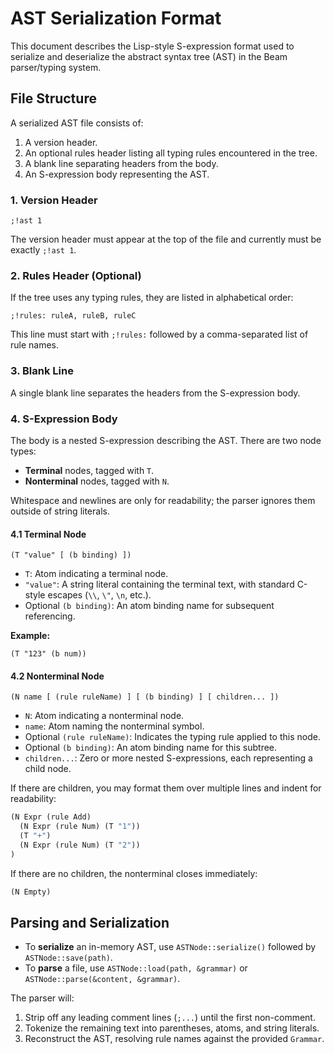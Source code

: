 # AST Serialization Format

This document describes the Lisp-style S-expression format used to serialize and deserialize the abstract syntax tree (AST) in the Beam parser/typing system.

## File Structure

A serialized AST file consists of:

1. A version header.
2. An optional rules header listing all typing rules encountered in the tree.
3. A blank line separating headers from the body.
4. An S-expression body representing the AST.

### 1. Version Header

    ;!ast 1

The version header must appear at the top of the file and currently must be exactly `;!ast 1`.

### 2. Rules Header (Optional)

If the tree uses any typing rules, they are listed in alphabetical order:

    ;!rules: ruleA, ruleB, ruleC

This line must start with `;!rules:` followed by a comma-separated list of rule names.

### 3. Blank Line

A single blank line separates the headers from the S-expression body.

### 4. S-Expression Body

The body is a nested S-expression describing the AST. There are two node types:

- **Terminal** nodes, tagged with `T`.
- **Nonterminal** nodes, tagged with `N`.

Whitespace and newlines are only for readability; the parser ignores them outside of string literals.

#### 4.1 Terminal Node

    (T "value" [ (b binding) ])

- `T`: Atom indicating a terminal node.
- `"value"`: A string literal containing the terminal text, with standard C-style escapes (`\\`, `\"`, `\n`, etc.).
- Optional `(b binding)`: An atom binding name for subsequent referencing.

**Example:**

    (T "123" (b num))

#### 4.2 Nonterminal Node

    (N name [ (rule ruleName) ] [ (b binding) ] [ children... ])

- `N`: Atom indicating a nonterminal node.
- `name`: Atom naming the nonterminal symbol.
- Optional `(rule ruleName)`: Indicates the typing rule applied to this node.
- Optional `(b binding)`: An atom binding name for this subtree.
- `children...`: Zero or more nested S-expressions, each representing a child node.

If there are children, you may format them over multiple lines and indent for readability:

```lisp
(N Expr (rule Add)
  (N Expr (rule Num) (T "1"))
  (T "+")
  (N Expr (rule Num) (T "2"))
)
```

If there are no children, the nonterminal closes immediately:

```lisp
(N Empty)
```

## Parsing and Serialization

- To **serialize** an in-memory AST, use `ASTNode::serialize()` followed by `ASTNode::save(path)`.
- To **parse** a file, use `ASTNode::load(path, &grammar)` or `ASTNode::parse(&content, &grammar)`.

The parser will:

1. Strip off any leading comment lines (`;...`) until the first non-comment.
2. Tokenize the remaining text into parentheses, atoms, and string literals.
3. Reconstruct the AST, resolving rule names against the provided `Grammar`.

